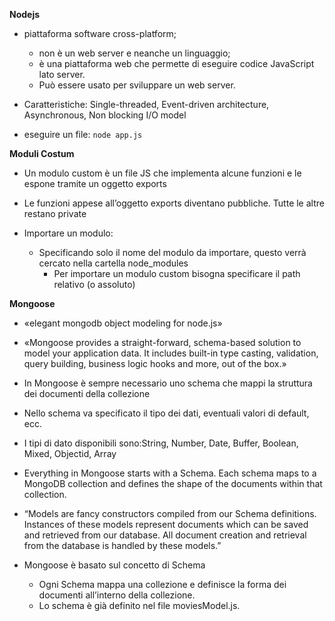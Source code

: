 **Nodejs**
* piattaforma software cross-platform; 
  * non è un web server e neanche un linguaggio; 
  * è una piattaforma web che permette di eseguire codice JavaScript lato server.
  * Può essere usato per sviluppare un web server.
  
* Caratteristiche: Single-threaded, Event-driven architecture, Asynchronous, Non blocking I/O model

* eseguire un file:
`node app.js`
  
**Moduli Costum**
* Un modulo custom è un file JS che implementa alcune funzioni e le
espone tramite un oggetto exports 
  
* Le funzioni appese all’oggetto exports diventano pubbliche. Tutte le altre
restano private 
  
* Importare un modulo:
  * Specificando solo il nome del modulo da importare, questo verrà cercato nella cartella
node_modules
    * Per importare un modulo custom bisogna specificare il path relativo (o assoluto)
    
**Mongoose**
* «elegant mongodb object modeling for node.js»
* «Mongoose provides a straight-forward, schema-based solution to model your
application data. It includes built-in type casting, validation, query building, business
logic hooks and more, out of the box.» 
  
* In Mongoose è sempre necessario uno schema che mappi la struttura dei
  documenti della collezione
* Nello schema va specificato il tipo dei dati, eventuali valori di default, ecc.

* I tipi di dato disponibili sono:String, Number, Date, Buffer, Boolean, Mixed, Objectid, Array
* Everything in Mongoose starts with a Schema. 
  Each schema maps to a MongoDB collection and defines the shape of the documents within that collection.
  
* “Models are fancy constructors compiled from our Schema definitions.
  Instances of these models represent documents which can be saved and
  retrieved from our database. All document creation and retrieval from the
  database is handled by these models.”
  
* Mongoose è basato sul concetto di Schema
  * Ogni Schema mappa una collezione e definisce la forma dei documenti all’interno della
  collezione.
  * Lo schema è già definito nel file moviesModel.js.